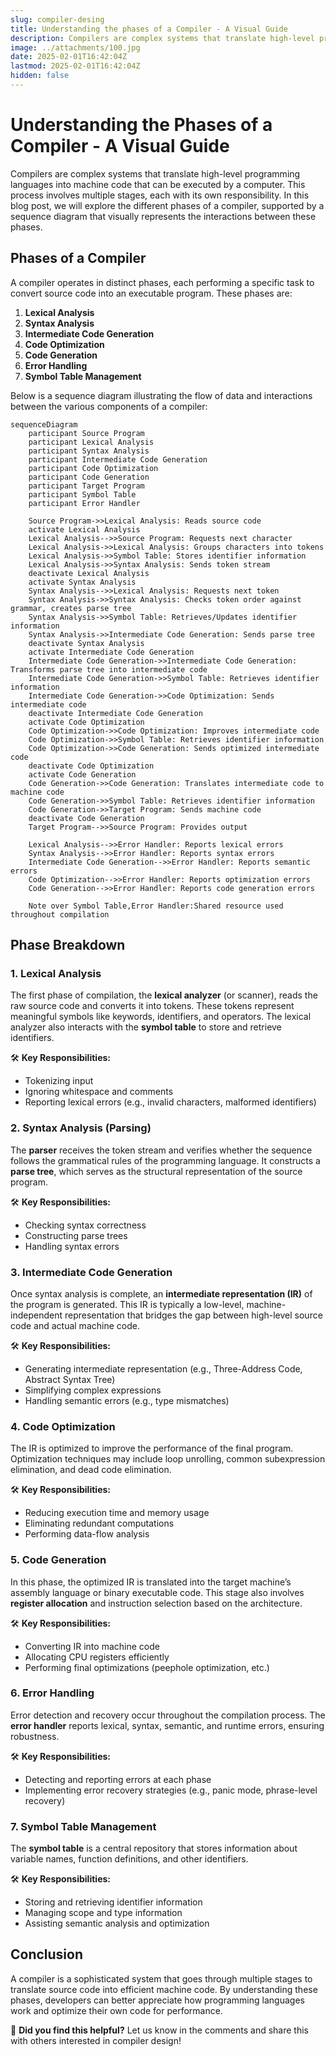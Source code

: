 ```yaml
---
slug: compiler-desing
title: Understanding the phases of a Compiler - A Visual Guide
description: Compilers are complex systems that translate high-level programming languages into machine code that can be executed by a computer. This process involves multiple stages, each with its own responsibility. In this blog post, we will explore the different phases of a compiler, supported by a sequence diagram that visually represents the interactions between these phases.
image: ../attachments/100.jpg
date: 2025-02-01T16:42:04Z
lastmod: 2025-02-01T16:42:04Z
hidden: false
---
```



# Understanding the Phases of a Compiler - A Visual Guide

Compilers are complex systems that translate high-level programming languages into machine code that can be executed by a computer. This process involves multiple stages, each with its own responsibility. In this blog post, we will explore the different phases of a compiler, supported by a sequence diagram that visually represents the interactions between these phases.

## **Phases of a Compiler**

A compiler operates in distinct phases, each performing a specific task to convert source code into an executable program. These phases are:

1. **Lexical Analysis**
2. **Syntax Analysis**
3. **Intermediate Code Generation**
4. **Code Optimization**
5. **Code Generation**
6. **Error Handling**
7. **Symbol Table Management**

Below is a sequence diagram illustrating the flow of data and interactions between the various components of a compiler:

```mermaid
sequenceDiagram
    participant Source Program
    participant Lexical Analysis
    participant Syntax Analysis
    participant Intermediate Code Generation
    participant Code Optimization
    participant Code Generation
    participant Target Program
    participant Symbol Table
    participant Error Handler

    Source Program->>Lexical Analysis: Reads source code
    activate Lexical Analysis
    Lexical Analysis-->>Source Program: Requests next character
    Lexical Analysis->>Lexical Analysis: Groups characters into tokens
    Lexical Analysis->>Symbol Table: Stores identifier information
    Lexical Analysis->>Syntax Analysis: Sends token stream
    deactivate Lexical Analysis
    activate Syntax Analysis
    Syntax Analysis-->>Lexical Analysis: Requests next token
    Syntax Analysis->>Syntax Analysis: Checks token order against grammar, creates parse tree
    Syntax Analysis->>Symbol Table: Retrieves/Updates identifier information
    Syntax Analysis->>Intermediate Code Generation: Sends parse tree
    deactivate Syntax Analysis
    activate Intermediate Code Generation
    Intermediate Code Generation->>Intermediate Code Generation: Transforms parse tree into intermediate code
    Intermediate Code Generation->>Symbol Table: Retrieves identifier information
    Intermediate Code Generation->>Code Optimization: Sends intermediate code
    deactivate Intermediate Code Generation
    activate Code Optimization
    Code Optimization->>Code Optimization: Improves intermediate code
    Code Optimization->>Symbol Table: Retrieves identifier information
    Code Optimization->>Code Generation: Sends optimized intermediate code
    deactivate Code Optimization
    activate Code Generation
    Code Generation->>Code Generation: Translates intermediate code to machine code
    Code Generation->>Symbol Table: Retrieves identifier information
    Code Generation->>Target Program: Sends machine code
    deactivate Code Generation
    Target Program-->>Source Program: Provides output
    
    Lexical Analysis-->>Error Handler: Reports lexical errors
    Syntax Analysis-->>Error Handler: Reports syntax errors
    Intermediate Code Generation-->>Error Handler: Reports semantic errors
    Code Optimization-->>Error Handler: Reports optimization errors
    Code Generation-->>Error Handler: Reports code generation errors
    
    Note over Symbol Table,Error Handler:Shared resource used throughout compilation
```

## **Phase Breakdown**

### **1. Lexical Analysis**
The first phase of compilation, the **lexical analyzer** (or scanner), reads the raw source code and converts it into tokens. These tokens represent meaningful symbols like keywords, identifiers, and operators. The lexical analyzer also interacts with the **symbol table** to store and retrieve identifiers.

🛠 **Key Responsibilities:**
- Tokenizing input
- Ignoring whitespace and comments
- Reporting lexical errors (e.g., invalid characters, malformed identifiers)

### **2. Syntax Analysis (Parsing)**
The **parser** receives the token stream and verifies whether the sequence follows the grammatical rules of the programming language. It constructs a **parse tree**, which serves as the structural representation of the source program.

🛠 **Key Responsibilities:**
- Checking syntax correctness
- Constructing parse trees
- Handling syntax errors

### **3. Intermediate Code Generation**
Once syntax analysis is complete, an **intermediate representation (IR)** of the program is generated. This IR is typically a low-level, machine-independent representation that bridges the gap between high-level source code and actual machine code.

🛠 **Key Responsibilities:**
- Generating intermediate representation (e.g., Three-Address Code, Abstract Syntax Tree)
- Simplifying complex expressions
- Handling semantic errors (e.g., type mismatches)

### **4. Code Optimization**
The IR is optimized to improve the performance of the final program. Optimization techniques may include loop unrolling, common subexpression elimination, and dead code elimination.

🛠 **Key Responsibilities:**
- Reducing execution time and memory usage
- Eliminating redundant computations
- Performing data-flow analysis

### **5. Code Generation**
In this phase, the optimized IR is translated into the target machine’s assembly language or binary executable code. This stage also involves **register allocation** and instruction selection based on the architecture.

🛠 **Key Responsibilities:**
- Converting IR into machine code
- Allocating CPU registers efficiently
- Performing final optimizations (peephole optimization, etc.)

### **6. Error Handling**
Error detection and recovery occur throughout the compilation process. The **error handler** reports lexical, syntax, semantic, and runtime errors, ensuring robustness.

🛠 **Key Responsibilities:**
- Detecting and reporting errors at each phase
- Implementing error recovery strategies (e.g., panic mode, phrase-level recovery)

### **7. Symbol Table Management**
The **symbol table** is a central repository that stores information about variable names, function definitions, and other identifiers.

🛠 **Key Responsibilities:**
- Storing and retrieving identifier information
- Managing scope and type information
- Assisting semantic analysis and optimization

## **Conclusion**
A compiler is a sophisticated system that goes through multiple stages to translate source code into efficient machine code. By understanding these phases, developers can better appreciate how programming languages work and optimize their own code for performance.

🚀 **Did you find this helpful?** Let us know in the comments and share this with others interested in compiler design!

